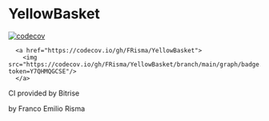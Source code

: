 # YellowBasket

[![codecov](https://codecov.io/gh/FRisma/YellowBasket/branch/main/graph/badge.svg?token=Y7QHMQGCSE)](https://codecov.io/gh/FRisma/YellowBasket)


      <a href="https://codecov.io/gh/FRisma/YellowBasket">
        <img src="https://codecov.io/gh/FRisma/YellowBasket/branch/main/graph/badge.svg?token=Y7QHMQGCSE"/>
      </a>
    

CI provided by Bitrise

by Franco Emilio Risma
